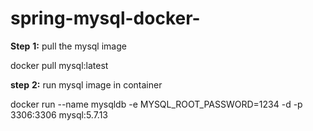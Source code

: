 # spring-mysql-docker-

**Step** **1:** pull the mysql image 

docker pull mysql:latest

**step** **2:** run mysql  image in container

docker run --name mysqldb -e MYSQL_ROOT_PASSWORD=1234 -d -p 3306:3306 mysql:5.7.13
